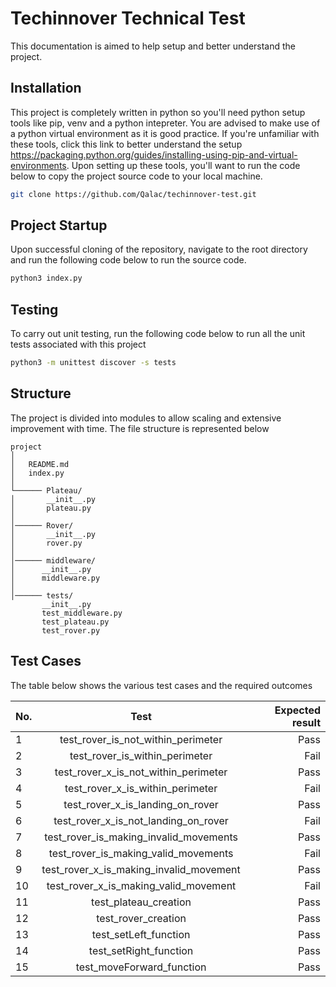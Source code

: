 # Techinnover Technical Test

This documentation is aimed to help setup and better understand the project.

## Installation

This project is completely written in python so you'll need python setup tools like pip, venv and a python intepreter. You are advised to make use of a python virtual environment as it is good practice. If you're unfamiliar with these tools, click this link to better understand the setup https://packaging.python.org/guides/installing-using-pip-and-virtual-environments. Upon setting up these tools, you'll want to run the code below to copy the project source code to your local machine.

```bash
git clone https://github.com/Qalac/techinnover-test.git
```

## Project Startup

Upon successful cloning of the repository, navigate to the root directory and run the following code below to run the source code.
```bash
python3 index.py
```

## Testing

To carry out unit testing, run the following code below to run all the unit tests associated with this project
```bash
python3 -m unittest discover -s tests
```

## Structure

The project is divided into modules to allow scaling and extensive improvement with time. The file structure is represented below

```
project
│ 
│   README.md
│   index.py    
│
└────── Plateau/
│       __init__.py
│       plateau.py
│ 
│────── Rover/ 
│       __init__.py
│       rover.py
│ 
│────── middleware/    
│      __init__.py
│      middleware.py
│ 
│────── tests/        
       __init__.py
       test_middleware.py
       test_plateau.py
       test_rover.py

```

## Test Cases

The table below shows the various test cases and the required outcomes

| No.|           Test                          | Expected result |
| :--|          :----:                         |     ---:        |
| 1  | test_rover_is_not_within_perimeter      | Pass            |
| 2  | test_rover_is_within_perimeter          | Fail            |
| 3  | test_rover_x_is_not_within_perimeter    | Pass            |
| 4  | test_rover_x_is_within_perimeter        | Fail            |
| 5  | test_rover_x_is_landing_on_rover        | Pass            |
| 6  | test_rover_x_is_not_landing_on_rover    | Fail            |
| 7  | test_rover_is_making_invalid_movements  | Pass            |
| 8  | test_rover_is_making_valid_movements    | Fail            |
| 9  | test_rover_x_is_making_invalid_movement | Pass            |
| 10 | test_rover_x_is_making_valid_movement   | Fail            |
| 11 | test_plateau_creation                   | Pass            |
| 12 | test_rover_creation                      | Pass            |
| 13 | test_setLeft_function                   | Pass            |
| 14 | test_setRight_function                  | Pass            |
| 15 | test_moveForward_function               | Pass            |


